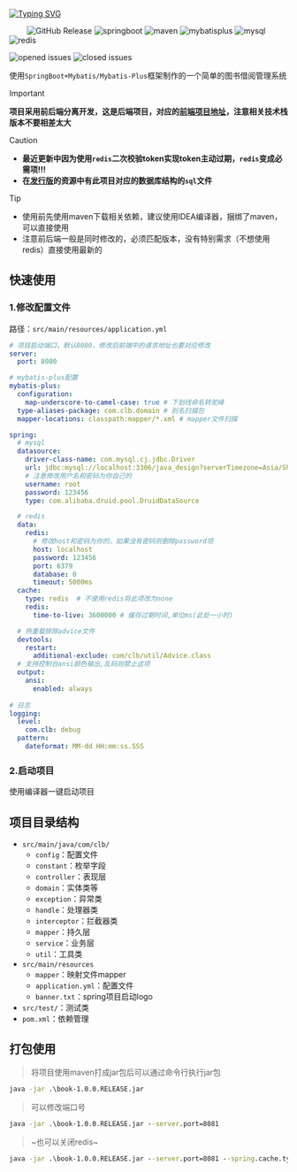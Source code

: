 [![Typing SVG](https://readme-typing-svg.herokuapp.com?font=cascadia+code&size=38&duration=3500&pause=1000&color=00ADFF&center=true&vCenter=true&random=false&width=1000&height=100&lines=Book+lending+management+system;图书借阅管理系统)](https://git.io/typing-svg)

&emsp;&emsp;
![GitHub Release](https://img.shields.io/github/v/release/tankingcao/java_design?include_prereleases&sort=date&display_name=release&style=flat&labelColor=red&cacheSeconds=3600)
![springboot](https://img.shields.io/badge/springboot-v3.0.9-%236DB33F?style=flat&logo=springboot&logoColor=236DB33F)
![maven](https://img.shields.io/badge/Maven-v3.9.5-blue?style=flat&logo=apachemaven&logoColor=red)
![mybatisplus](https://img.shields.io/badge/MybatisPlus-v3.5.3.1-red?style=flat)
![mysql](https://img.shields.io/badge/MySQL-v8.2.0-blue?style=flat&logo=mysql&logoColor=blue)
![redis](https://img.shields.io/badge/Redis-v7.0.12-red?style=flat&logo=redis&logoColor=%23DC382D)


![opened issues](https://img.shields.io/github/issues/caolib/book_management_system?color=red&cacheSeconds=3600)
![closed issues](https://img.shields.io/github/issues-closed/caolib/book_management_system?color=green&cacheSeconds=3600)



使用`SpringBoot+Mybatis/Mybatis-Plus`框架制作的一个简单的图书借阅管理系统

> [!important]
>
> **项目采用前后端分离开发，这是后端项目，对应的[前端项目地址](https://github.com/caolib/vue3-vite)，注意相关技术栈版本不要相差太大**

> [!caution]
>
> - **最近更新中因为使用`redis`二次校验token实现token主动过期，`redis`变成必需项!!!**
> - **在[发行版](https://github.com/caolib/book_management_system/releases)的资源中有此项目对应的数据库结构的`sql`文件**

> [!tip]
> - 使用前先使用maven下载相关依赖，建议使用IDEA编译器，捆绑了maven，可以直接使用
> - 注意前后端一般是同时修改的，必须匹配版本，没有特别需求（不想使用redis）直接使用最新的

## 快速使用

### 1.修改配置文件

路径：`src/main/resources/application.yml`

```yml
# 项目启动端口，默认8080，修改后前端中的请求地址也要对应修改
server:
  port: 8080

# mybatis-plus配置
mybatis-plus:
  configuration:
    map-underscore-to-camel-case: true # 下划线命名转驼峰
  type-aliases-package: com.clb.domain # 别名扫描包
  mapper-locations: classpath:mapper/*.xml # mapper文件扫描

spring:
  # mysql
  datasource:
    driver-class-name: com.mysql.cj.jdbc.Driver
    url: jdbc:mysql://localhost:3306/java_design?serverTimezone=Asia/Shanghai
    # 注意修改用户名和密码为你自己的
    username: root
    password: 123456
    type: com.alibaba.druid.pool.DruidDataSource

  # redis
  data:
    redis:
      # 修改host和密码为你的，如果没有密码则删除password项
      host: localhost
      password: 123456
      port: 6379
      database: 0
      timeout: 5000ms
  cache:
    type: redis  # 不使用redis将此项改为none
    redis:
      time-to-live: 3600000 # 缓存过期时间,单位ms(此处一小时)

  # 热重载排除advice文件
  devtools:
    restart:
      additional-exclude: com/clb/util/Advice.class
  # 支持控制台ansi颜色输出,乱码则禁止这项
  output:
    ansi:
      enabled: always
      
# 日志
logging:
  level:
    com.clb: debug
  pattern:
    dateformat: MM-dd HH:mm:ss.SSS

```

### 2.启动项目

使用编译器一键启动项目

## 项目目录结构

- `src/main/java/com/clb/`
  - `config`：配置文件
  - `constant`：枚举字段
  - `controller`：表现层
  - `domain`：实体类等
  - `exception`：异常类
  - `handle`：处理器类
  - `interceptor`：拦截器类
  - `mapper`：持久层
  - `service`：业务层
  - `util`：工具类
- `src/main/resources`
  - `mapper`：映射文件mapper
  - `application.yml`：配置文件
  - `banner.txt`：spring项目启动logo
- `src/test/`：测试类
- `pom.xml`：依赖管理

## 打包使用

> 将项目使用maven打成jar包后可以通过命令行执行jar包

```cmd
java -jar .\book-1.0.0.RELEASE.jar
```

> 可以修改端口号

```cmd
java -jar .\book-1.0.0.RELEASE.jar --server.port=8081
```

> ~也可以关闭redis~

```cmd
java -jar .\book-1.0.0.RELEASE.jar --server.port=8081 --spring.cache.type=none
```

